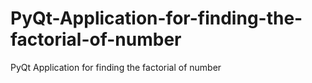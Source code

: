 # PyQt-Application-for-finding-the-factorial-of-number
PyQt Application for finding the factorial of number
